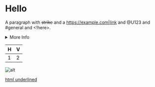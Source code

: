 # Hello

A paragraph with ~~strike~~ and a <https://example.com|link> and @U123 and #general and <!here>.

<details>
<summary>More Info</summary>

Hidden details paragraph.
</details>

| H | V |
| - | - |
| 1 | 2 |

![alt](https://example.com/img.png)

<u>html underlined</u>

